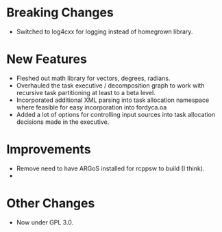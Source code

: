 # Breaking Changes

- Switched to log4cxx for logging instead of homegrown library.

# New Features

- Fleshed out math library for vectors, degrees, radians.
- Overhauled the task executive / decomposition graph to work with recursive
  task partitioning at least to a beta level.
- Incorporated additional XML parsing into task allocation namespace where
  feasible for easy incorporation into fordyca.oa
- Added a lot of options for controlling input sources into task allocation
  decisions made in the executive.

# Improvements

- Remove need to have ARGoS installed for rcppsw to build (I think).
-

# Other Changes

- Now under GPL 3.0.
